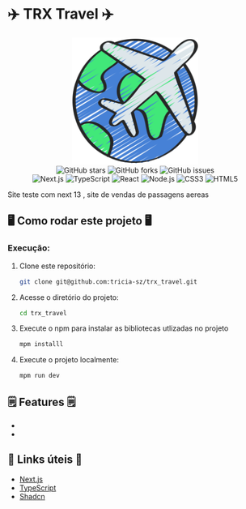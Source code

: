 # ✈️ TRX Travel ✈️

<div align="center">
<img src="https://github.com/tricia-sz/trx_travel/blob/main/.gitassets/capa.png?raw=true" width="250" />


<div data-badges>
  <img src="https://img.shields.io/github/stars/portfolio-projetos-dev/kino?style=for-the-badge" alt="GitHub stars" />
  <img src="https://img.shields.io/github/forks/portfolio-projetos-dev/kino?style=for-the-badge" alt="GitHub forks" />
  <img src="https://img.shields.io/github/issues/portfolio-projetos-dev/kino?style=for-the-badge" alt="GitHub issues" />
</div>

<div data-badges>
  <img src="https://img.shields.io/badge/next.js-%23000000.svg?style=for-the-badge&logo=nextdotjs&logoColor=white" alt="Next.js" /> 
  <img src="https://img.shields.io/badge/typescript-%23007ACC.svg?style=for-the-badge&logo=typescript&logoColor=white" alt="TypeScript" />
  <img src="https://img.shields.io/badge/react-%2320232a.svg?style=for-the-badge&logo=react&logoColor=%2361DAFB" alt="React" />
  <img src="https://img.shields.io/badge/node.js-%2343853D.svg?style=for-the-badge&logo=node.js&logoColor=white" alt="Node.js" />
  <img src="https://img.shields.io/badge/css3-%231572B6.svg?style=for-the-badge&logo=css3&logoColor=white" alt="CSS3" />
  <img src="https://img.shields.io/badge/html5-%23E34F26.svg?style=for-the-badge&logo=html5&logoColor=white" alt="HTML5" />
</div>
</div>

Site teste com next 13 , site de vendas de passagens aereas 

<!-- ### SITE EM PRODUÇÃO:

[https://mountain-hero.netlify.app](https://mountain-hero.netlify.app) -->

## 🖥️ Como rodar este projeto 🖥️


### Execução:

1. Clone este repositório:

   ```sh
   git clone git@github.com:tricia-sz/trx_travel.git
   ```

2. Acesse o diretório do projeto:

   ```sh
   cd trx_travel
   ```



3. Execute o npm para instalar as bibliotecas utlizadas no projeto

   ```sh
   mpm installl
   ```
4. Execute o projeto localmente:

   ```sh
   mpm run dev
   ```

## 🗒️ Features 🗒️

- 
- 


## 💎 Links úteis 💎

 <!-- - [The Movie DB](https://www.themoviedb.org) -->
- [Next.js](https://nextjs.org/docs)
- [TypeScript](https://www.typescriptlang.org/docs)
- [Shadcn](https://ui.shadcn.com) 




